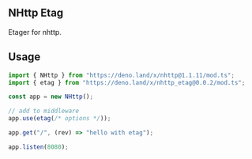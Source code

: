 ## NHttp Etag

Etager for nhttp.

## Usage

```ts
import { NHttp } from "https://deno.land/x/nhttp@1.1.11/mod.ts";
import { etag } from "https://deno.land/x/nhttp_etag@0.0.2/mod.ts";

const app = new NHttp();

// add to middleware
app.use(etag(/* options */));

app.get("/", (rev) => "hello with etag");

app.listen(8080);
```
